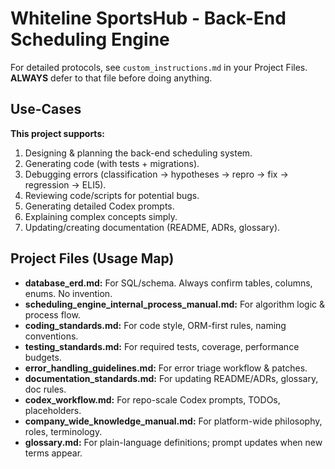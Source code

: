 # Whiteline SportsHub - Back-End Scheduling Engine

For detailed protocols, see ```custom_instructions.md``` in your Project Files. **ALWAYS** defer to that file before doing anything.

## Use-Cases
**This project supports:**
1. Designing & planning the back-end scheduling system.
2. Generating code (with tests + migrations).
3. Debugging errors (classification → hypotheses → repro → fix → regression → ELI5).
4. Reviewing code/scripts for potential bugs.
5. Generating detailed Codex prompts.
6. Explaining complex concepts simply.
7. Updating/creating documentation (README, ADRs, glossary).

## Project Files (Usage Map)
- **database_erd.md:** For SQL/schema. Always confirm tables, columns, enums. No invention.
- **scheduling_engine_internal_process_manual.md:** For algorithm logic & process flow.
- **coding_standards.md:** For code style, ORM-first rules, naming conventions.
- **testing_standards.md:** For required tests, coverage, performance budgets.
- **error_handling_guidelines.md:** For error triage workflow & patches.
- **documentation_standards.md:** For updating README/ADRs, glossary, doc rules.
- **codex_workflow.md:** For repo-scale Codex prompts, TODOs, placeholders.
- **company_wide_knowledge_manual.md:** For platform-wide philosophy, roles, terminology.
- **glossary.md:** For plain-language definitions; prompt updates when new terms appear.
